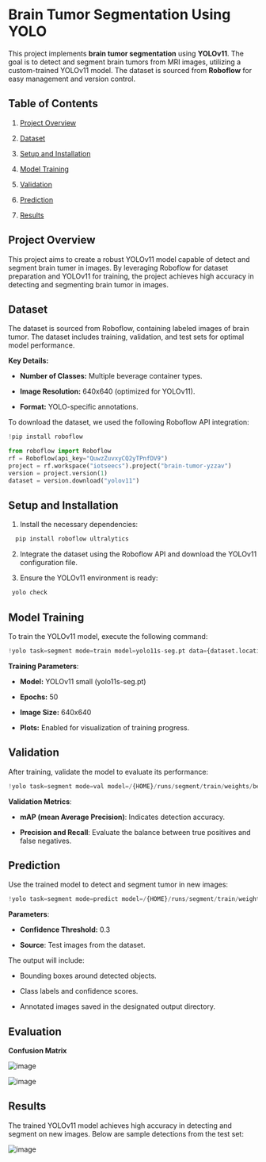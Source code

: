 # Brain Tumor Segmentation Using YOLO




This project implements **brain tumor segmentation** using **YOLOv11**. The goal is to detect and segment brain tumors from MRI images, utilizing a custom-trained 
YOLOv11 model. The dataset is sourced from **Roboflow** for easy management and version control.




## Table of Contents

1. [Project Overview](https://github.com/elnemr19/Brain-Tumor-Segmentation-Using-YOLO/blob/main/README.md#project-overview)

2. [Dataset](https://github.com/elnemr19/Brain-Tumor-Segmentation-Using-YOLO/blob/main/README.md#dataset)

3. [Setup and Installation](https://github.com/elnemr19/Brain-Tumor-Segmentation-Using-YOLO/blob/main/README.md#setup-and-installation)

4. [Model Training](https://github.com/elnemr19/Brain-Tumor-Segmentation-Using-YOLO/blob/main/README.md#model-training)

5. [Validation](https://github.com/elnemr19/Brain-Tumor-Segmentation-Using-YOLO/blob/main/README.md#validation)

6. [Prediction](https://github.com/elnemr19/Brain-Tumor-Segmentation-Using-YOLO/blob/main/README.md#prediction)

7. [Results](https://github.com/elnemr19/Brain-Tumor-Segmentation-Using-YOLO/blob/main/README.md#results)


## Project Overview

This project aims to create a robust YOLOv11 model capable of detect and segment brain tumer in images. By leveraging Roboflow for dataset preparation and YOLOv11 for training, 
the project achieves high accuracy in detecting and segmenting brain tumor in images.



## Dataset

The dataset is sourced from Roboflow, containing labeled images of brain tumor. The dataset includes 
training, validation, and test sets for optimal model performance.

**Key Details:**

* **Number of Classes:** Multiple beverage container types.

* **Image Resolution:** 640x640 (optimized for YOLOv11).

* **Format:** YOLO-specific annotations.


To download the dataset, we used the following Roboflow API integration:

```python
!pip install roboflow

from roboflow import Roboflow
rf = Roboflow(api_key="QuwzZuvxyCQ2yTPnfDV9")
project = rf.workspace("iotseecs").project("brain-tumor-yzzav")
version = project.version(1)
dataset = version.download("yolov11")

```



## Setup and Installation

1. Install the necessary dependencies:
```python
  pip install roboflow ultralytics
```
2. Integrate the dataset using the Roboflow API and download the YOLOv11 configuration file.

3. Ensure the YOLOv11 environment is ready:
 ```python
  yolo check
 ```



## Model Training

To train the YOLOv11 model, execute the following command:

```python
!yolo task=segment mode=train model=yolo11s-seg.pt data={dataset.location}/data.yaml  epochs=60 imgsz=640 plots=True
```

**Training Parameters**:

* **Model:** YOLOv11 small (yolo11s-seg.pt)

* **Epochs:** 50

* **Image Size:** 640x640

* **Plots:** Enabled for visualization of training progress.




## Validation

After training, validate the model to evaluate its performance:

```python
!yolo task=segment mode=val model=/{HOME}/runs/segment/train/weights/best.pt data={dataset.location}/data.yaml
```

**Validation Metrics**:

* **mAP (mean Average Precision)**: Indicates detection accuracy.

* **Precision and Recall**: Evaluate the balance between true positives and false negatives.



## Prediction

Use the trained model to detect and segment tumor in new images:

```python
!yolo task=segment mode=predict model=/{HOME}/runs/segment/train/weights/best.pt conf=.3 source={dataset.location}/test/images
```

**Parameters**:

* **Confidence Threshold:** 0.3

* **Source**: Test images from the dataset.

The output will include:

* Bounding boxes around detected objects.

* Class labels and confidence scores.

* Annotated images saved in the designated output directory.

## Evaluation

**Confusion Matrix**

![image](https://github.com/user-attachments/assets/f8a6d391-0604-4c70-8b13-303f8c333df2)




![image](https://github.com/user-attachments/assets/ce7c26ed-66e8-4517-9aa0-2b6d0463a9bc)





## Results

The trained YOLOv11 model achieves high accuracy in detecting and segment on new images. Below are sample detections from the test set:


![image](https://github.com/user-attachments/assets/fa856235-2bfc-4034-8ddc-df7a060e073b)







